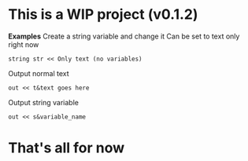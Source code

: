 # This is a WIP project (v0.1.2)

**Examples**
Create a string variable and change it
Can be set to text only right now
```
string str << Only text (no variables)
```

Output normal text
```
out << t&text goes here
```

Output string variable
```
out << s&variable_name
```

# That's all for now
